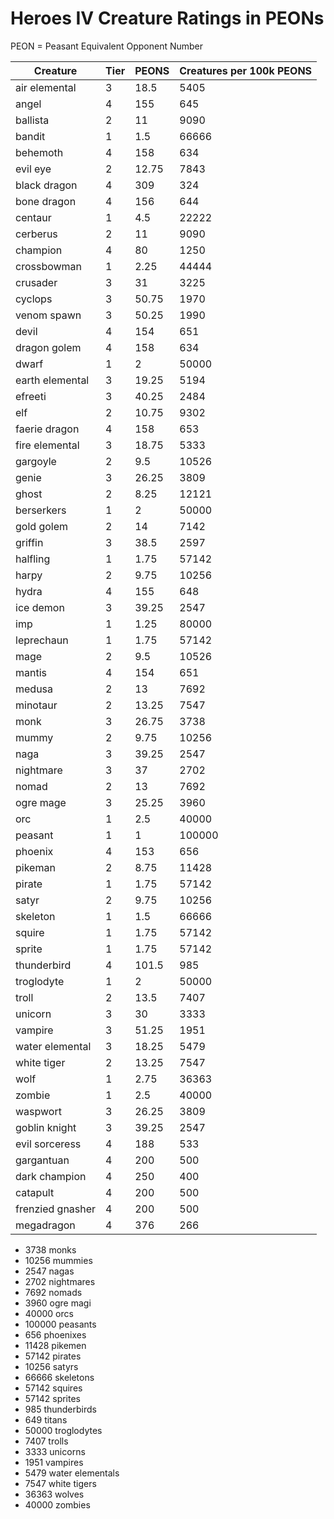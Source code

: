 # Heroes IV Creature Ratings in PEONs

PEON = Peasant Equivalent Opponent Number

| Creature            | Tier | PEONS | Creatures per 100k PEONS |
| ------------------- | ---- | ----- | ------------------------ |
| air elemental       | 3    | 18.5  | 5405
| angel               | 4    | 155   | 645
| ballista            | 2    | 11    | 9090
| bandit              | 1    | 1.5   | 66666
| behemoth            | 4    | 158   | 634
| evil eye            | 2    | 12.75 | 7843
| black dragon        | 4    | 309   | 324
| bone dragon         | 4    | 156   | 644
| centaur             | 1    | 4.5   | 22222
| cerberus            | 2    | 11    | 9090
| champion            | 4    | 80    | 1250
| crossbowman         | 1    | 2.25  | 44444
| crusader            | 3    | 31    | 3225
| cyclops             | 3    | 50.75 | 1970
| venom spawn         | 3    | 50.25 | 1990
| devil               | 4    | 154   | 651
| dragon golem        | 4    | 158   | 634
| dwarf               | 1    | 2     | 50000
| earth elemental     | 3    | 19.25 | 5194
| efreeti             | 3    | 40.25 | 2484
| elf                 | 2    | 10.75 | 9302
| faerie dragon       | 4    | 158   | 653
| fire elemental      | 3    | 18.75 | 5333
| gargoyle            | 2    | 9.5   | 10526
| genie               | 3    | 26.25 | 3809
| ghost               | 2    | 8.25  | 12121
| berserkers          | 1    | 2     | 50000
| gold golem          | 2    | 14    | 7142
| griffin             | 3    | 38.5  | 2597
| halfling            | 1    | 1.75  | 57142
| harpy               | 2    | 9.75  | 10256
| hydra               | 4    | 155   | 648
| ice demon           | 3    | 39.25 | 2547
| imp                 | 1    | 1.25  | 80000
| leprechaun          | 1    | 1.75  | 57142
| mage                | 2    | 9.5   | 10526
| mantis              | 4    | 154   | 651
| medusa              | 2    | 13    | 7692
| minotaur            | 2    | 13.25 | 7547
| monk                | 3    | 26.75 | 3738
| mummy               | 2    | 9.75  | 10256
| naga                | 3    | 39.25 | 2547
| nightmare           | 3    | 37    | 2702
| nomad               | 2    | 13    | 7692
| ogre mage           | 3    | 25.25 | 3960
| orc                 | 1    | 2.5   | 40000
| peasant             | 1    | 1     | 100000
| phoenix             | 4    | 153   | 656
| pikeman             | 2    | 8.75  | 11428
| pirate              | 1    | 1.75  | 57142
| satyr               | 2    | 9.75  | 10256
| skeleton            | 1    | 1.5   | 66666
| squire              | 1    | 1.75  | 57142
| sprite              | 1    | 1.75  | 57142
| thunderbird         | 4    | 101.5 | 985
| troglodyte          | 1    | 2     | 50000
| troll               | 2    | 13.5  | 7407
| unicorn             | 3    | 30    | 3333
| vampire             | 3    | 51.25 | 1951
| water elemental     | 3    | 18.25 | 5479
| white tiger         | 2    | 13.25 | 7547
| wolf                | 1    | 2.75  | 36363
| zombie              | 1    | 2.5   | 40000
| waspwort            | 3    | 26.25 | 3809
| goblin knight       | 3    | 39.25 | 2547
| evil sorceress      | 4    | 188   | 533
| gargantuan          | 4    | 200   | 500
| dark champion       | 4    | 250   | 400
| catapult            | 4    | 200   | 500
| frenzied gnasher    | 4    | 200   | 500
| megadragon          | 4    | 376   | 266

- 3738 monks
- 10256 mummies
- 2547 nagas
- 2702 nightmares
- 7692 nomads
- 3960 ogre magi
- 40000 orcs
- 100000 peasants
- 656 phoenixes
- 11428 pikemen
- 57142 pirates
- 10256 satyrs
- 66666 skeletons
- 57142 squires
- 57142 sprites
- 985 thunderbirds
- 649 titans
- 50000 troglodytes
- 7407 trolls
- 3333 unicorns
- 1951 vampires
- 5479 water elementals
- 7547 white tigers
- 36363 wolves
- 40000 zombies
